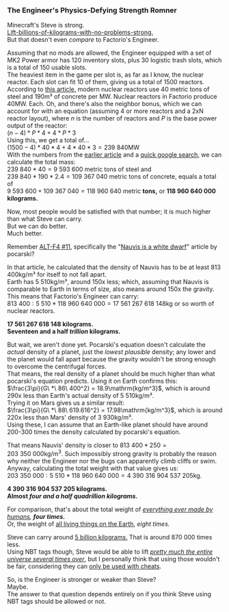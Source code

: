 ### The Engineer's Physics-Defying Strength <author>Romner</author>

Minecraft's Steve is strong.  
[Lift-billions-of-kilograms-with-no-problems-strong.](https://www.reddit.com/r/Minecraft/comments/jmz6lz/actualized_maximum_weight_that_steve_can_hold/)  
But that doesn't even *compare* to Factorio's Engineer.

Assuming that no mods are allowed, the Engineer equipped with a set of MK2 Power armor has 120 inventory slots, plus 30 logistic trash slots, which is a total of 150 usable slots.  
The heaviest item in the game per slot is, as far as I know, the nuclear reactor. Each slot can fit 10 of them, giving us a total of 1500 reactors. According to [this article,](https://www.nextbigfuture.com/2007/07/constructing-lot-of-nuclear-power.html) modern nuclear reactors use 40 metric tons of steel and 190m³ of concrete per MW. Nuclear reactors in Factorio produce 40MW. Each. Oh, and there's also the neighbor bonus, which we can account for with an equation (assuming 4 or more reactors and a 2xN reactor layout), where $n$ is the number of reactors and $P$ is the base power output of the reactor:  
$(n - 4)*P*4 + 4*P*3$  
Using this, we get a total of...  
$(1500 - 4)*40*4 + 4*40*3 = 239\ 840\mathrm{MW}$  
With the numbers from the [earlier article](https://www.nextbigfuture.com/2007/07/constructing-lot-of-nuclear-power.html) and a [quick google search](https://www.google.com/search?q=concrete+density+kg%2Fm3&oq=concrete+density&aqs=edge.1.69i57j0l2j0i20i263j0l3.13097j0j4&sourceid=chrome&ie=UTF-8), we can calculate the total mass:  
$239\ 840 * 40 = 9\ 593\ 600$ metric tons of steel and  
$239\ 840 * 190 * 2.4 = 109\ 367\ 040$ metric tons of concrete, equals a total of  
$9\ 593\ 600 + 109\ 367\ 040 = 118\ 960\ 640$ metric **tons,** or **118 960 640 000 kilograms.**  

Now, most people would be satisfied with that number; it is much higher than what Steve can carry.  
But we can do better.  
Much better.

Remember [ALT-F4 #11](https://alt-f4.blog/ALTF4-11/), specifically the "[Nauvis is a white dwarf](https://alt-f4.blog/ALTF4-11/#nauvis-is-a-white-dwarf)" article by pocarski?

In that article, he calculated that the density of Nauvis has to be at least 813 400kg/m³ for itself to not fall apart.  
Earth has 5 510kg/m³, around 150x less; which, assuming that Nauvis is comparable to Earth in terms of size, also means around 150x the gravity. This means that Factorio's Engineer can carry:  
$813\ 400 : 5\ 510 * 118\ 960\ 640\ 000 = 17\ 561\ 267\ 618\ 148\mathrm{kg}$ or so worth of nuclear reactors.

**17 561 267 618 148 kilograms.  
Seventeen and a half *trillion* kilograms.**

But wait, we aren't done yet. Pocarski's equation doesn't calculate the *actual* density of a planet, just the *lowest plausible* density; any lower and the planet would fall apart because the gravity wouldn't be strong enough to overcome the centrifugal forces.  
That means, the real density of a planet should be much higher than what pocarski's equation predicts. Using it on Earth confirms this:  
$\frac{3\pi}{G\ *\ 86\ 400^2} = 18.9\mathrm{kg/m^3}$, which is around 290x less than Earth's actual density of 5 510kg/m³.  
Trying it on Mars gives us a similar result:  
$\frac{3\pi}{G\ *\ 88\ 619.616^2} = 17.98\mathrm{kg/m^3}$, which is around 220x less than Mars' density of 3 930kg/m³.  
Using these, I can assume that an Earth-like planet should have around 200-300 times the density calculated by pocarski's equation.

That means Nauvis' density is closer to $813\ 400 * 250 = 203\ 350\ 000\mathrm{kg/m^3.}$ Such impossibly strong gravity is probably the reason why neither the Engineer nor the bugs can apparently climb cliffs or swim.  
Anyway, calculating the total weight with that value gives us:  
$203\ 350\ 000 : 5\ 510 * 118\ 960\ 640\ 000 = 4\ 390\ 316\ 904\ 537\ 205\mathrm{kg.}$

**4 390 316 904 537 205 kilograms.  
Almost *four and a half quadrillion kilograms.***

For comparison, that's about the total weight of *[everything ever made by humans](https://www.nationalgeographic.com/environment/article/human-made-materials-now-equal-weight-of-all-life-on-earth), **four times.***  
Or, the weight of [all living things on the Earth](https://en.wikipedia.org/wiki/Biomass_(ecology)#:~:text=The%20total%20live%20biomass%20on%20Earth%20is%20about%20550%E2%80%93560%20billion%20tonnes), *eight times.*

Steve can carry around [5 billion kilograms.](https://www.reddit.com/r/Minecraft/comments/jmz6lz/actualized_maximum_weight_that_steve_can_hold/) That is around 870 000 times less.  
Using NBT tags though, Steve would be able to lift [*pretty much the entire universe several times over*](https://qr.ae/pGt554), but I personally think that using those wouldn't be fair, considering they can [only be used with cheats](https://minecraft.fandom.com/wiki/Tutorials/Command_NBT_tags).

So, is the Engineer is stronger or weaker than Steve?  
Maybe.  
The answer to that question depends entirely on if you think Steve using NBT tags should be allowed or not.
